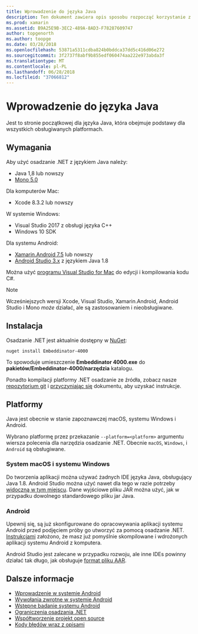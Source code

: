 ```yaml
---
title: Wprowadzenie do języka Java
description: Ten dokument zawiera opis sposobu rozpocząć korzystanie z platformy .NET osadzanie z językiem Java. Go w tym artykule omówiono wymagania systemowe, instalacji i obsługiwane platformy.
ms.prod: xamarin
ms.assetid: B9A25E9B-3EC2-489A-8AD3-F78287609747
author: topgenorth
ms.author: toopge
ms.date: 03/28/2018
ms.openlocfilehash: 53871a5311cdba824b0bddca37dd5c416d06e272
ms.sourcegitcommit: 3f2737f8abf9b855edf060474aa222e973abda3f
ms.translationtype: MT
ms.contentlocale: pl-PL
ms.lasthandoff: 06/28/2018
ms.locfileid: "37066812"
---
```

# <a name="getting-started-with-java"></a>Wprowadzenie do języka Java

Jest to stronie początkowej dla języka Java, która obejmuje podstawy dla wszystkich obsługiwanych platformach.

## <a name="requirements"></a>Wymagania

Aby użyć osadzanie .NET z językiem Java należy:

* Java 1,8 lub nowszy
* [Mono 5.0](http://www.mono-project.com/download/)

Dla komputerów Mac:

* Xcode 8.3.2 lub nowszy

W systemie Windows:

* Visual Studio 2017 z obsługi języka C++
* Windows 10 SDK

Dla systemu Android:

* [Xamarin.Android 7.5](https://visualstudio.microsoft.com/xamarin/) lub nowszy
* [Android Studio 3.x](https://developer.android.com/studio/index.html) z językiem Java 1.8

Można użyć [programu Visual Studio for Mac](https://visualstudio.microsoft.com/vs/mac/) do edycji i kompilowania kodu C#.

> [!NOTE]
> Wcześniejszych wersji Xcode, Visual Studio, Xamarin.Android, Android Studio i Mono _może_ działać, ale są zastosowaniem i nieobsługiwane.

## <a name="installation"></a>Instalacja

Osadzanie .NET jest aktualnie dostępny w [NuGet](https://www.nuget.org/packages/Embeddinator-4000/):

```shell
nuget install Embeddinator-4000
```

To spowoduje umieszczenie **Embeddinator 4000.exe** do **pakietów/Embeddinator-4000/narzędzia** katalogu.

Ponadto kompilacji platformy .NET osadzanie ze źródła, zobacz nasze [repozytorium git](https://github.com/mono/Embeddinator-4000/) i [przyczyniając się](https://github.com/mono/Embeddinator-4000/blob/master/Contributing.md) dokumentu, aby uzyskać instrukcje.

## <a name="platforms"></a>Platformy

Java jest obecnie w stanie zapoznawczej macOS, systemu Windows i Android.

Wybrano platformę przez przekazanie `--platform=<platform>` argumentu wiersza polecenia dla narzędzia osadzanie .NET. Obecnie `macOS`, `Windows`, i `Android` są obsługiwane.

### <a name="macos-and-windows"></a>System macOS i systemu Windows

Do tworzenia aplikacji można używać żadnych IDE języka Java, obsługujący Java 1.8. Android Studio można użyć nawet dla tego w razie potrzeby [widoczną w tym miejscu](https://stackoverflow.com/questions/16626810/can-android-studio-be-used-to-run-standard-java-projects). Dane wyjściowe pliku JAR można użyć, jak w przypadku dowolnego standardowego pliku jar Java.

### <a name="android"></a>Android

Upewnij się, są już skonfigurowane do opracowywania aplikacji systemu Android przed podjęciem próby go utworzyć za pomocą osadzanie .NET. [Instrukcjami](~/tools/dotnet-embedding/get-started/java/android.md) założono, że masz już pomyślnie skompilowane i wdrożonych aplikacji systemu Android z komputera.

Android Studio jest zalecane w przypadku rozwoju, ale inne IDEs powinny działać tak długo, jak obsługuje [format pliku AAR](https://developer.android.com/studio/projects/android-library.html).

## <a name="further-reading"></a>Dalsze informacje

* [Wprowadzenie w systemie Android](~/tools/dotnet-embedding/get-started/java/android.md)
* [Wywołania zwrotne w systemie Android](~/tools/dotnet-embedding/android/callbacks.md)
* [Wstępne badanie systemu Android](~/tools/dotnet-embedding/android/index.md)
* [Ograniczenia osadzania .NET](~/tools/dotnet-embedding/limitations.md)
* [Współtworzenie projekt open source](https://github.com/mono/Embeddinator-4000/blob/master/Contributing.md)
* [Kody błędów wraz z opisami](~/tools/dotnet-embedding/errors.md)
